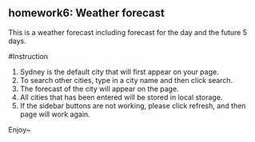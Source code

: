 ## homework6: Weather forecast
This is a weather forecast including forecast for the day and the future 5 days.

#Instruction
1. Sydney is the default city that will first appear on your page.
2. To search other cities, type in a city name and then click search.
3. The forecast of the city will appear on the page.
4. All cities that has been entered will be stored in local storage.
5. If the sidebar buttons are not working, please click refresh, and then page will work again.

Enjoy~
